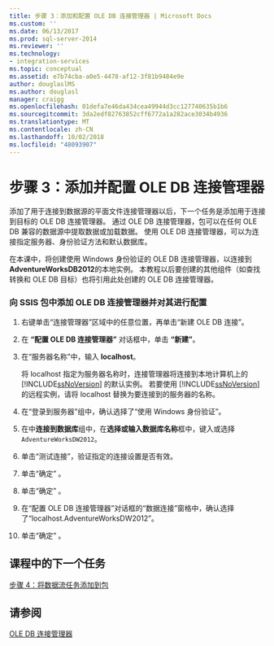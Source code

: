 ```yaml
---
title: 步骤 3：添加和配置 OLE DB 连接管理器 | Microsoft Docs
ms.custom: ''
ms.date: 06/13/2017
ms.prod: sql-server-2014
ms.reviewer: ''
ms.technology:
- integration-services
ms.topic: conceptual
ms.assetid: e7b74cba-a0e5-4478-af12-3f81b9484e9e
author: douglaslMS
ms.author: douglasl
manager: craigg
ms.openlocfilehash: 01defa7e46da434cea49944d3cc127740635b1b6
ms.sourcegitcommit: 3da2edf82763852cff6772a1a282ace3034b4936
ms.translationtype: MT
ms.contentlocale: zh-CN
ms.lasthandoff: 10/02/2018
ms.locfileid: "48093907"
---
```

# <a name="step-3-adding-and-configuring-an-ole-db-connection-manager"></a>步骤 3：添加并配置 OLE DB 连接管理器
  添加了用于连接到数据源的平面文件连接管理器以后，下一个任务是添加用于连接到目标的 OLE DB 连接管理器。 通过 OLE DB 连接管理器，包可以在任何 OLE DB 兼容的数据源中提取数据或加载数据。 使用 OLE DB 连接管理器，可以为连接指定服务器、身份验证方法和默认数据库。  
  
 在本课中，将创建使用 Windows 身份验证的 OLE DB 连接管理器，以连接到 **AdventureWorksDB2012**的本地实例。 本教程以后要创建的其他组件（如查找转换和 OLE DB 目标）也将引用此处创建的 OLE DB 连接管理器。  
  
### <a name="to-add-and-configure-an-ole-db-connection-manager-to-the-ssis-package"></a>向 SSIS 包中添加 OLE DB 连接管理器并对其进行配置  
  
1.  右键单击“连接管理器”区域中的任意位置，再单击“新建 OLE DB 连接”。  
  
2.  在 **“配置 OLE DB 连接管理器”** 对话框中，单击 **“新建”**。  
  
3.  在“服务器名称”中，输入 **localhost**。  
  
     将 localhost 指定为服务器名称时，连接管理器将连接到本地计算机上的 [!INCLUDE[ssNoVersion](../includes/ssnoversion-md.md)] 的默认实例。 若要使用 [!INCLUDE[ssNoVersion](../includes/ssnoversion-md.md)] 的远程实例，请将 localhost 替换为要连接到的服务器的名称。  
  
4.  在“登录到服务器”组中，确认选择了“使用 Windows 身份验证”。  
  
5.  在中**连接到数据库**组中，在**选择或输入数据库名称**框中，键入或选择`AdventureWorksDW2012`。  
  
6.  单击“测试连接”，验证指定的连接设置是否有效。  
  
7.  单击“确定” 。  
  
8.  单击“确定” 。  
  
9. 在“配置 OLE DB 连接管理器”对话框的“数据连接”窗格中，确认选择了“localhost.AdventureWorksDW2012”。  
  
10. 单击“确定” 。  
  
## <a name="next-task-in-lesson"></a>课程中的下一个任务  
 [步骤 4：将数据流任务添加到包](lesson-1-4-adding-a-data-flow-task-to-the-package.md)  
  
## <a name="see-also"></a>请参阅  
 [OLE DB 连接管理器](connection-manager/ole-db-connection-manager.md)  
  
  
